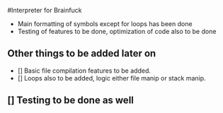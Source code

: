 #Interpreter for Brainfuck

* Main formatting of symbols except for loops has been done
* Testing of features to be done, optimization of code also to be done

## Other things to be added later on

* [] Basic file compilation features to be added. 
* [] Loops also to be added, logic either file manip or stack manip.


## [] Testing to be done as well


